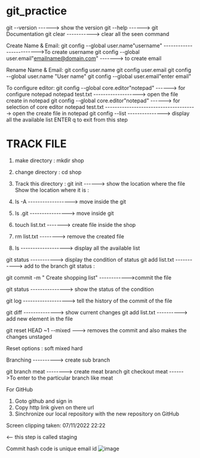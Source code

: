 # git_practice

git --version  ------> show the version
git --help       ------> git Documentation 
git clear  -----------> clear all the seen command 

Create Name & Email:
 git config --global user.name"username"       ------------------------->To create username
 git config --global user.email"emailname@domain.com"   -------> to create email

Rename Name & Email:
		 git config user.name
		 git config user.email
		 git config --global user.name "User name" 
		 git config --global user.email"enter email"

 To configure editor:
	git config --global core.editor"notepad"    ------> for configure notepad
	notepad test.txt                            -------------------> open the file create in notepad
	git config  --global core.editor"notepad"   ------> for selection of core editor
	notepad test.txt  --------------------------------------> open the create file in notepad 
	git config --list                     ---------------> display all the available list
	ENTER q to exit from this step
		
	
# TRACK FILE 
  1. make directory :          mkdir shop
  2.  change directory :      cd shop
  3. Track this directory :   git init         ------> show the location where the file
	Show the location where it is : 
	
	
	
 4. ls -A     ------------------> move inside the git
 5. ls .git      ----------------> move inside git
 6. touch list.txt    -------> create file inside the shop
 7. rm list.txt        --------> remove the created file
 8. ls         -------------------> display all the available list

	
	

 git status             -----------> display the condition of status 
 git add list.txt     -----------> add to the branch 
 git status : 
	

 git commit -m " Create shopping list"    ------------>commit the file 



git status     ---------------> show the status of the condition




 git log   ------------------->  tell the history of the commit of the  file 
    

	

 git diff               --------------> show current changes
 git add list.txt       ----------> add new element in the file


 git reset HEAD ~1 --mixed    ---> removes the commit and also makes the changes unstaged

Reset options :
	soft
	mixed
	hard 

 Branching     ----------> create sub branch

		

git branch meat    --------> create meat branch
git checkout meat  ------>To enter to the particular branch like meat 
 

 For GitHub
 1. Goto github and sign in 
 2. Copy http link given on there url
  3. Sinchronize our local repository with the new repository on GitHub



Screen clipping taken: 07/11/2022 22:22

<-- this step is called staging
      

Commit hash code is unique email id 
![image](https://user-images.githubusercontent.com/65486178/204134693-4203ebd8-1b90-428d-b35d-8d76f521821a.png)

